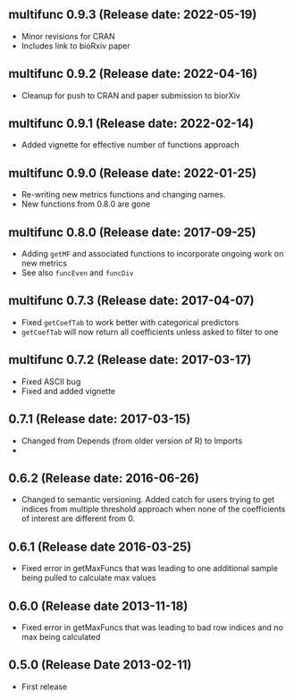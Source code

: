 ## multifunc 0.9.3 (Release date: 2022-05-19)
* Minor revisions for CRAN
* Includes link to bioRxiv paper

## multifunc 0.9.2 (Release date: 2022-04-16)
* Cleanup for push to CRAN and paper submission to biorXiv

## multifunc 0.9.1 (Release date: 2022-02-14)
* Added vignette for effective number of functions approach

## multifunc 0.9.0 (Release date: 2022-01-25)
* Re-writing new metrics functions and changing names.
* New functions from 0.8.0 are gone

## multifunc 0.8.0 (Release date: 2017-09-25)
* Adding `getMF` and associated functions to incorporate ongoing work on new metrics
* See also `funcEven` and `funcDiv`


## multifunc 0.7.3 (Release date: 2017-04-07)
* Fixed `getCoefTab` to work better with categorical predictors
* `getCoefTab` will now return all coefficients unless asked to filter to one


## multifunc 0.7.2 (Release date: 2017-03-17)
* Fixed ASCII bug
* Fixed and added vignette


## 0.7.1 (Release date: 2017-03-15)
* Changed from Depends (from older version of R) to Imports
*

## 0.6.2 (Release date: 2016-06-26)
* Changed to semantic versioning. Added catch for users trying to get indices from multiple threshold approach when none of the coefficients of interest are different from 0.


## 0.6.1 (Release date 2016-03-25)
* Fixed error in getMaxFuncs that was leading to one additional sample being pulled to calculate max values

## 0.6.0 (Release date 2013-11-18)
* Fixed error in getMaxFuncs that was leading to bad row indices and no max being calculated

## 0.5.0 (Release Date 2013-02-11)
* First release
